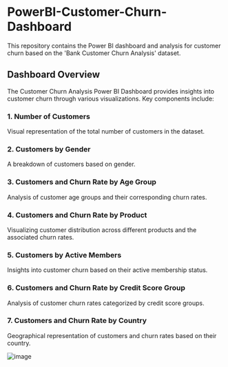 # PowerBI-Customer-Churn-Dashboard
This repository contains the Power BI dashboard and analysis for customer churn based on the 'Bank Customer Churn Analysis' dataset.

## Dashboard Overview
The Customer Churn Analysis Power BI Dashboard provides insights into customer churn through various visualizations. Key components include:
### 1. Number of Customers
Visual representation of the total number of customers in the dataset.
### 2. Customers by Gender
A breakdown of customers based on gender.
### 3. Customers and Churn Rate by Age Group
Analysis of customer age groups and their corresponding churn rates.
### 4. Customers and Churn Rate by Product
Visualizing customer distribution across different products and the associated churn rates.
### 5. Customers by Active Members
Insights into customer churn based on their active membership status.
### 6. Customers and Churn Rate by Credit Score Group
Analysis of customer churn rates categorized by credit score groups.
### 7. Customers and Churn Rate by Country
Geographical representation of customers and churn rates based on their country.  
  
  
![image](https://github.com/Ravichandu2003/PowerBI-Customer-Churn-Dashboard/assets/122747862/793985ca-984b-40ab-8cf6-bdffd944e5f8)


